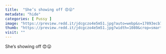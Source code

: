 ```yaml
---
title:  "She’s showing off 😍😛"
metadate: "hide"
categories: [ Pussy ]
image: "https://preview.redd.it/jdcgczo4e5m51.jpg?auto=webp&s=17893ecb79e4e67de9b9304b1b622dbd3e2d28a3"
thumb: "https://preview.redd.it/jdcgczo4e5m51.jpg?width=1080&crop=smart&auto=webp&s=3a43c4dba42c8878704160e1dd6a8de1cf1dfa5e"
visit: ""
---
```

She’s showing off 😍😛
